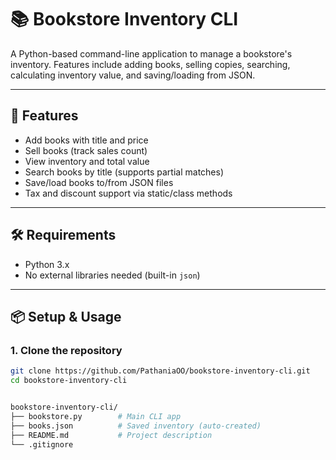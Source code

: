 # 📚 Bookstore Inventory CLI

A Python-based command-line application to manage a bookstore's inventory. Features include adding books, selling copies, searching, calculating inventory value, and saving/loading from JSON.

---

## 🚀 Features

- Add books with title and price
- Sell books (track sales count)
- View inventory and total value
- Search books by title (supports partial matches)
- Save/load books to/from JSON files
- Tax and discount support via static/class methods

---

## 🛠️ Requirements

- Python 3.x
- No external libraries needed (built-in `json`)

---

## 📦 Setup & Usage

### 1. Clone the repository

```bash
git clone https://github.com/PathaniaOO/bookstore-inventory-cli.git
cd bookstore-inventory-cli


bookstore-inventory-cli/
├── bookstore.py        # Main CLI app
├── books.json          # Saved inventory (auto-created)
├── README.md           # Project description
└── .gitignore



